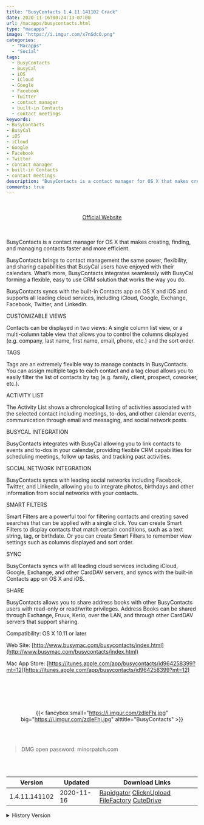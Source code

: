```yaml
---
title: "BusyContacts 1.4.11.141102 Crack"
date: 2020-11-16T00:24:13-07:00
url: /macapps/busycontacts.html
type: "macapps"
image: "https://i.imgur.com/x7nSdcO.png"
categories:
  - "Macapps"
  - "Social"
tags:
  - BusyContacts
  - BusyCal
  - iOS
  - iCloud
  - Google
  - Facebook
  - Twitter
  - contact manager
  - built-in Contacts
  - contact meetings
keywords:
- BusyContacts
- BusyCal
- iOS
- iCloud
- Google
- Facebook
- Twitter
- contact manager
- built-in Contacts
- contact meetings
description: "BusyContacts is a contact manager for OS X that makes creating, finding, and managing contacts faster and more efficient."
comments: true
---
```


<br/>
<br/>
<center>
<a href="http://www.busymac.com/busycontacts/index.html" target="blank"><div class="border px-4 border-blue-500 rounded-lg transition duration-500 
    ease-in-out w-48 text-lg text-blue-500 text-center hover:bg-blue-500 hover:text-white">
  Official Website 
</div></a>
</center>
<br/>
<br/>

BusyContacts is a contact manager for OS X that makes creating, finding, and managing contacts faster and more efficient.

BusyContacts brings to contact management the same power, flexibility, and sharing capabilities that BusyCal users have enjoyed with their calendars. What’s more, BusyContacts integrates seamlessly with BusyCal forming a flexible, easy to use CRM solution that works the way you do.

BusyContacts syncs with the built-in Contacts app on OS X and iOS and supports all leading cloud services, including iCloud, Google, Exchange, Facebook, Twitter, and LinkedIn.

CUSTOMIZABLE VIEWS

Contacts can be displayed in two views: A single column list view, or a multi-column table view that allows you to control the columns displayed (e.g. company, last name, first name, email, phone, etc.) and the sort order.

TAGS

Tags are an extremely flexible way to manage contacts in BusyContacts. You can assign multiple tags to each contact and a tag cloud allows you to easily filter the list of contacts by tag (e.g. family, client, prospect, coworker, etc.).

ACTIVITY LIST

The Activity List shows a chronological listing of activities associated with the selected contact including meetings, to-dos, and other calendar events, communication through email and messaging, and social network posts.

BUSYCAL INTEGRATION

BusyContacts integrates with BusyCal allowing you to link contacts to events and to-dos in your calendar, providing flexible CRM capabilities for scheduling meetings, follow up tasks, and tracking past activities.

SOCIAL NETWORK INTEGRATION

BusyContacts syncs with leading social networks including Facebook, Twitter, and LinkedIn, allowing you to integrate photos, birthdays and other information from social networks with your contacts.

SMART FILTERS

Smart Filters are a powerful tool for filtering contacts and creating saved searches that can be applied with a single click. You can create Smart Filters to display contacts that match certain conditions, such as a text string, tag, or birthdate. Or you can create Smart Filters to remember view settings such as columns displayed and sort order.

SYNC

BusyContacts syncs with all leading cloud services including iCloud, Google, Exchange, and other CardDAV servers, and syncs with the built-in Contacts app on OS X and iOS.

SHARE

BusyContacts allows you to share address books with other BusyContacts users with read-only or read/write privileges. Address Books can be shared through Exchange, Fruux, Kerio, over the LAN, and through other CardDAV servers that support sharing.

Compatibility: OS X 10.11 or later

Web Site: [http://www.busymac.com/busycontacts/index.html](http://www.busymac.com/busycontacts/index.html)

Mac App Store: [https://itunes.apple.com/app/busycontacts/id964258399?mt=12](https://itunes.apple.com/app/busycontacts/id964258399?mt=12)

<br/>
<br/>
<script async src="https://pagead2.googlesyndication.com/pagead/js/adsbygoogle.js"></script>
<ins class="adsbygoogle"
     style="display:block; text-align:center;"
     data-ad-layout="in-article"
     data-ad-format="fluid"
     data-ad-client="ca-pub-8746275014476192"
     data-ad-slot="5144997159"></ins>
<script>
     (adsbygoogle = window.adsbygoogle || []).push({});
</script>
<br/>
<br/>


<center>

{{< fancybox small="https://i.imgur.com/zdleFhj.jpg" big="https://i.imgur.com/zdleFhj.jpg" alttitle="BusyContacts" >}}

</center>

<br/>
<br/>


> DMG open password: minorpatch.com

<br/>

<br/>
<div id="history_version" class="history_version">

| Version | Updated | Download Links |
| ---- | ---- | ---- |
| 1.4.11.141102 | 2020-11-16 | [Rapidgator](https://ouo.io/Eru8VK)   [ClicknUpload](https://ouo.io/F6x5KSt)   [FileFactory](https://ouo.io/0Cm7Ff)   [CuteDrive](https://ouo.io/xHemVj) |
<details>
<summary>History Version</summary>

| Version | Updated | Download Links |
| ---- | ---- | ---- |
| 1.4.10.141003 | 2020-09-11 | [UsersCloud](https://ouo.io/7PVo5o)   [ClicknUpload](https://ouo.io/10aOIB)   [FileFactory](https://ouo.io/x7L1Gb)   [CuteDrive](https://ouo.io/qWYp7I) |
| 1.4.9.141001 | 2020-08-30 | [UsersCloud](https://ouo.io/Bu3CYX3)   [ClicknUpload](https://ouo.io/HdBTmG)   [FileFactory](https://ouo.io/iu5iSa)   [CuteDrive](https://ouo.io/grm7Ai) |
| 1.4.9.140906 | 2020-08-28 | [UsersCloud](https://ouo.io/ytFUqi)   [ClicknUpload](https://ouo.io/7s4lNr)   [FileFactory](https://ouo.io/4r2W7a)   [CuteDrive](https://ouo.io/fCaoUnV) |
| 1.4.8 | 2020-06-27 | [UsersCloud](https://ouo.io/KiptUO)   [ClicknUpload](https://ouo.io/y128Yh)   [FileFactory](https://ouo.io/D6qNWn)   [CuteDrive](https://ouo.io/46FHYAc) |
| 1.4.7.140801 | 2020-06-11 | [UsersCloud](https://ouo.io/Uxidwd)   [ClicknUpload](https://ouo.io/T9Re2l)   [FileFactory](https://ouo.io/o4W1zf)   [CuteDrive](https://ouo.io/39mSB8) |
| 1.4.7 | 2020-06-05 | [UsersCloud](https://ouo.io/9CJV25)   [ClicknUpload](https://ouo.io/QnlmNX)   [FileFactory](https://ouo.io/usqgy1q)   [CuteDrive](https://ouo.io/A03RgC) |
| 1.4.6 | 2020-05-11 | [UsersCloud](https://ouo.io/Gme5I4E)   [ClicknUpload](https://ouo.io/d966Ww)   [FileFactory](https://ouo.io/ai6TCc)   [CuteDrive](https://ouo.io/InPL1H) |
| 1.4.5.140501 | 2020-02-08 | [UsersCloud](https://ouo.io/RywLIz)   [ClicknUpload](https://ouo.io/0oksWm)   [Mega](https://ouo.io/epD66Z)   [CuteDrive](https://ouo.io/yGnman) |
| 1.4.5 | 2020-02-06 | [UsersCloud](https://ouo.io/AijqYZ)   [ClicknUpload](https://ouo.io/cQxYyF5)   [Mega](https://ouo.io/tjfw3o)   [CuteDrive](https://ouo.io/vxspgz) |
| 1.4.4 | 2020-02-02 | [UsersCloud](https://ouo.io/xMo9Lr)   [ClicknUpload](https://ouo.io/V9aHQt)   [Mega](https://ouo.io/8qIkxt)   [CuteDrive](https://ouo.io/Bd6qhUo) |
</details>

</div>
